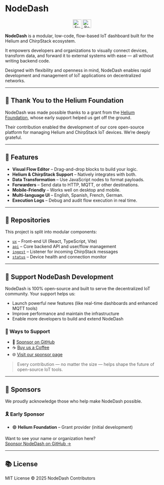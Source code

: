 # NodeDash

<p align="center">
  <a href="https://www.helium.foundation/grants">
    <img src="https://raw.githubusercontent.com/NodeDash/ux/public/helium-foundation.svg" alt="Funded by Helium Foundation" height="28">
  </a>
  <a href="https://github.com/sponsors/nskoglund">
    <img src="https://raw.githubusercontent.com/NodeDash/ux/public/become-a-sponsor.svg" alt="Become a Sponsor" height="28">
  </a>
</p>

**NodeDash** is a modular, low-code, flow-based IoT dashboard built for the Helium and ChirpStack ecosystem.

It empowers developers and organizations to visually connect devices, transform data, and forward it to external systems with ease — all without writing backend code.

Designed with flexibility and openness in mind, NodeDash enables rapid development and management of IoT applications on decentralized networks.

---

## 🙏 Thank You to the Helium Foundation

NodeDash was made possible thanks to a grant from the [Helium Foundation](https://www.helium.foundation/grants), whose early support helped us get off the ground.

Their contribution enabled the development of our core open-source platform for managing Helium and ChirpStack IoT devices. We’re deeply grateful.

---

## 🚀 Features

- **Visual Flow Editor** – Drag-and-drop blocks to build your logic.
- **Helium & ChirpStack Support** – Natively integrates with both.
- **Data Transformation** – Use JavaScript nodes to format payloads.
- **Forwarders** – Send data to HTTP, MQTT, or other destinations.
- **Mobile-Friendly** – Works well on desktop and mobile.
- **Multi-language UI** – English, Spanish, French, German.
- **Execution Logs** – Debug and audit flow execution in real time.

---

## 📁 Repositories

This project is split into modular components:

- [`ux`](https://github.com/NodeDash/ux) – Front-end UI (React, TypeScript, Vite)
- [`api`](https://github.com/NodeDash/api) – Core backend API and user/flow management
- [`ingest`](https://github.com/NodeDash/ingest) – Listener for incoming ChirpStack messages
- [`status`](https://github.com/NodeDash/status) – Device health and connection monitor

---

## 💸 Support NodeDash Development

NodeDash is 100% open-source and built to serve the decentralized IoT community. Your support helps us:

- Launch powerful new features (like real-time dashboards and enhanced MQTT tools)
- Improve performance and maintain the infrastructure
- Enable more developers to build and extend NodeDash

### 🙌 Ways to Support

- 💖 [Sponsor on GitHub](https://github.com/sponsors/nodedash)
- ☕ [Buy us a Coffee](https://buymeacoffee.com/nodedash)
- 🌐 [Visit our sponsor page](https://nodedash.io/sponsor)

> Every contribution — no matter the size — helps shape the future of open-source IoT tools.

---

## 🌟 Sponsors

We proudly acknowledge those who help make NodeDash possible.

### 🎗️ Early Sponsor
- 🟣 **Helium Foundation** – Grant provider (initial development)

Want to see your name or organization here?  
[Sponsor NodeDash on GitHub →](https://github.com/sponsors/nodedash)

---

## 📚 License

MIT License © 2025 NodeDash Contributors
